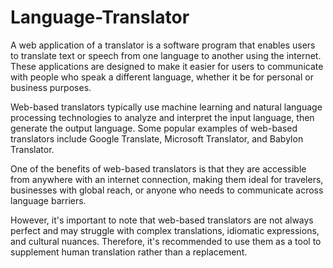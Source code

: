 # Language-Translator
A web application of a translator is a software program that enables users to translate text or speech from one language to another using the internet. These applications are designed to make it easier for users to communicate with people who speak a different language, whether it be for personal or business purposes.

Web-based translators typically use machine learning and natural language processing technologies to analyze and interpret the input language, then generate the output language. Some popular examples of web-based translators include Google Translate, Microsoft Translator, and Babylon Translator.

One of the benefits of web-based translators is that they are accessible from anywhere with an internet connection, making them ideal for travelers, businesses with global reach, or anyone who needs to communicate across language barriers.

However, it's important to note that web-based translators are not always perfect and may struggle with complex translations, idiomatic expressions, and cultural nuances. Therefore, it's recommended to use them as a tool to supplement human translation rather than a replacement.
